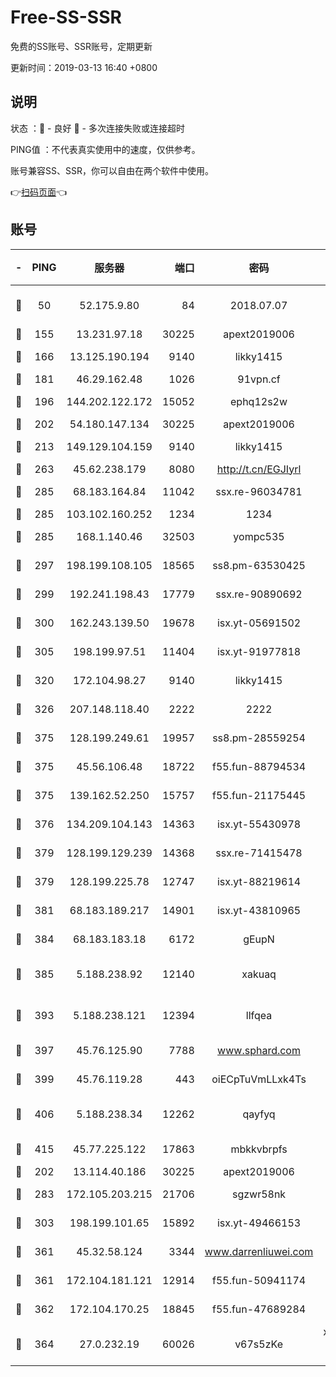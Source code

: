 # Free-SS-SSR

免费的SS账号、SSR账号，定期更新

更新时间：2019-03-13 16:40 +0800

## 说明

状态     ：🙂 - 良好 🙁 - 多次连接失败或连接超时

PING值   ：不代表真实使用中的速度，仅供参考。

账号兼容SS、SSR，你可以自由在两个软件中使用。

👉[扫码页面](https://liesauer.github.io/Free-SS-SSR/)👈

## 账号

|-|PING|服务器|端口|密码|加密方式|区域|
|:----:|:----:|:-----:|-----:|:----:|:----:|:----:|
|🙂|50|52.175.9.80|84|2018.07.07|chacha20-ietf-poly1305|HK|
|🙂|155|13.231.97.18|30225|apext2019006|chacha20|JP|
|🙂|166|13.125.190.194|9140|likky1415|aes-256-cfb|KR|
|🙂|181|46.29.162.48|1026|91vpn.cf|rc4-md5|RU|
|🙂|196|144.202.122.172|15052|ephq12s2w|aes-256-cfb|US|
|🙂|202|54.180.147.134|30225|apext2019006|chacha20|KR|
|🙂|213|149.129.104.159|9140|likky1415|aes-256-cfb|HK|
|🙂|263|45.62.238.179|8080|http://t.cn/EGJIyrl|rc4-md5|CA|
|🙂|285|68.183.164.84|11042|ssx.re-96034781|aes-256-cfb|US|
|🙂|285|103.102.160.252|1234|1234|rc4-md5|JP|
|🙂|285|168.1.140.46|32503|yompc535|aes-256-cfb|AU|
|🙂|297|198.199.108.105|18565|ss8.pm-63530425|aes-256-cfb|US|
|🙂|299|192.241.198.43|17779|ssx.re-90890692|aes-256-cfb|US|
|🙂|300|162.243.139.50|19678|isx.yt-05691502|aes-256-cfb|US|
|🙂|305|198.199.97.51|11404|isx.yt-91977818|aes-256-cfb|US|
|🙂|320|172.104.98.27|9140|likky1415|aes-256-cfb|JP|
|🙂|326|207.148.118.40|2222|2222|aes-256-cfb|SG|
|🙂|375|128.199.249.61|19957|ss8.pm-28559254|aes-256-cfb|SG|
|🙂|375|45.56.106.48|18722|f55.fun-88794534|aes-256-cfb|US|
|🙂|375|139.162.52.250|15757|f55.fun-21175445|aes-256-cfb|SG|
|🙂|376|134.209.104.143|14363|isx.yt-55430978|aes-256-cfb|SG|
|🙂|379|128.199.129.239|14368|ssx.re-71415478|aes-256-cfb|SG|
|🙂|379|128.199.225.78|12747|isx.yt-88219614|aes-256-cfb|SG|
|🙂|381|68.183.189.217|14901|isx.yt-43810965|aes-256-cfb|SG|
|🙂|384|68.183.183.18|6172|gEupN|aes-256-cfb|SG|
|🙂|385|5.188.238.92|12140|xakuaq|chacha20-ietf-poly1305|BR|
|🙂|393|5.188.238.121|12394|llfqea|chacha20-ietf-poly1305|BR|
|🙂|397|45.76.125.90|7788|www.sphard.com|aes-256-cfb|AU|
|🙂|399|45.76.119.28|443|oiECpTuVmLLxk4Ts|aes-256-cfb|AU|
|🙂|406|5.188.238.34|12262|qayfyq|chacha20-ietf-poly1305|BR|
|🙂|415|45.77.225.122|17863|mbkkvbrpfs|aes-256-cfb|GB|
|🙂|202|13.114.40.186|30225|apext2019006|chacha20|JP|
|🙂|283|172.105.203.215|21706|sgzwr58nk|aes-256-cfb|JP|
|🙂|303|198.199.101.65|15892|isx.yt-49466153|aes-256-cfb|US|
|🙂|361|45.32.58.124|3344|www.darrenliuwei.com|aes-256-cfb|JP|
|🙂|361|172.104.181.121|12914|f55.fun-50941174|aes-256-cfb|SG|
|🙂|362|172.104.170.25|18845|f55.fun-47689284|aes-256-cfb|SG|
|🙂|364|27.0.232.19|60026|v67s5zKe|xchacha20-ietf-poly1305|HK|
